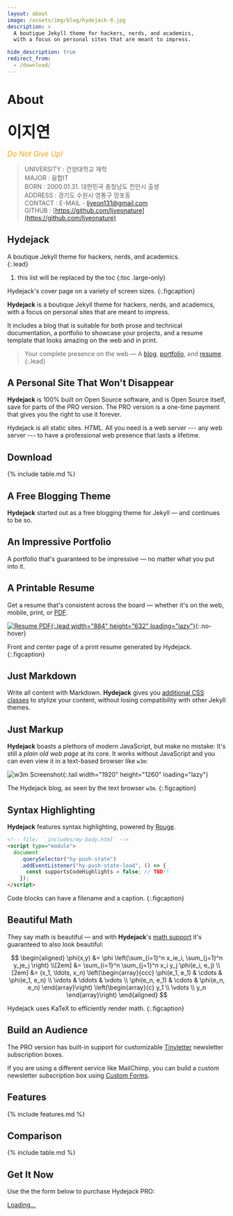 ```yaml
---
layout: about
image: /assets/img/blog/hydejack-9.jpg
description: >
  A boutique Jekyll theme for hackers, nerds, and academics,
  with a focus on personal sites that are meant to impress.

hide_description: true
redirect_from:
  - /download/
---
```


# About

<!--author-->

## <span style="font-size:170%">이지연</span>

<i style="font-size:120%; color:orange">Do Not Give Up!</i>

> UNIVERSITY : 건양대학교 재학<br/>
> MAJOR : 융합IT<br/>
> BORN : 2000.01.31. 대한민국 충청남도 천안시 출생<br/>
> ADDRESS : 경기도 수원시 영통구 망포동<br/>
> CONTACT : E-MAIL - ljyeon131@gmail.com<br/>
> GITHUB : [https://github.com/ljyeonature](https://github.com/ljyeonature)<br/>

## Hydejack

A boutique Jekyll theme for hackers, nerds, and academics.  
{:.lead}

1. this list will be replaced by the toc
   {:toc .large-only}

<!-- ![Screenshot](assets/img/blog/hydejack-9.jpg){:.lead width="1920" height="1080" loading="lazy"} -->

Hydejack's cover page on a variety of screen sizes.
{:.figcaption}

**Hydejack** is a boutique Jekyll theme for hackers, nerds, and academics, with a focus on personal sites that are meant to impress.

It includes a blog that is suitable for both prose and technical documentation, a portfolio to showcase your projects, and a resume template that looks amazing on the web and in print.

> Your complete presence on the web — A [blog], [portfolio], and [resume].
> {:.lead}

## A Personal Site That Won't Disappear

**Hydejack** is 100% built on Open Source software, and is Open Source itself, save for parts of the PRO version. The PRO version is a one-time payment that gives you the right to use it forever.

Hydejack is all static sites. _HTML_. All you need is a web server --- any web server --- to have a professional web presence that lasts a lifetime.

## Download

{% include table.md %}

## A Free Blogging Theme

**Hydejack** started out as a free blogging theme for Jekyll — and continues to be so.

<!--posts-->

## An Impressive Portfolio

A portfolio that's guaranteed to be impressive — no matter what you put into it.

<!--projects-->

## A Printable Resume

Get a resume that's consistent across the board — whether it's on the web, mobile, print, or [PDF](assets/Resume.pdf).

[![Resume PDF](assets/img/blog/resume.png){:.lead width="884" height="632" loading="lazy"}][resume]{:.no-hover}

Front and center page of a print resume generated by Hydejack.
{:.figcaption}

## Just Markdown

Write all content with Markdown. **Hydejack** gives you [additional CSS classes](docs/writing.md) to stylize your content, without losing compatibility with other Jekyll themes.

## Just Markup

**Hydejack** boasts a plethora of modern JavaScript, but make no mistake: It's still a _plain old web page_ at its core. It works without JavaScript and you can even view it in a text-based browser like `w3m`:

![w3m Screenshot](assets/img/blog/w3m.png){:.tail width="1920" height="1260" loading="lazy"}

The Hydejack blog, as seen by the text browser `w3m`.
{:.figcaption}

## Syntax Highlighting

**Hydejack** features syntax highlighting, powered by [Rouge].

```html
<!-- file: `_includes/my-body.html` -->
<script type="module">
  document
    .querySelector("hy-push-state")
    .addEventListener("hy-push-state-load", () => {
      const supportsCodeHighlights = false; // TBD!!
    });
</script>
```

Code blocks can have a filename and a caption.
{:.figcaption}

## Beautiful Math

They say math is beautiful — and with **Hydejack**'s [math support][math] it's guaranteed to also look beautiful:

$$
\begin{aligned}
  \phi(x,y) &= \phi \left(\sum_{i=1}^n x_ie_i, \sum_{j=1}^n y_je_j \right) \\[2em]
            &= \sum_{i=1}^n \sum_{j=1}^n x_i y_j \phi(e_i, e_j)            \\[2em]
            &= (x_1, \ldots, x_n)
               \left(\begin{array}{ccc}
                 \phi(e_1, e_1)  & \cdots & \phi(e_1, e_n) \\
                 \vdots          & \ddots & \vdots         \\
                 \phi(e_n, e_1)  & \cdots & \phi(e_n, e_n)
               \end{array}\right)
               \left(\begin{array}{c}
                 y_1    \\
                 \vdots \\
                 y_n
               \end{array}\right)
\end{aligned}
$$

Hydejack uses KaTeX to efficiently render math.
{:.figcaption}

## Build an Audience

The PRO version has built-in support for customizable [Tinyletter] newsletter subscription boxes.

If you are using a different service like MailChimp, you can build a custom newsletter subscription box using [Custom Forms][forms].

## Features

{% include features.md %}

## Comparison

{% include table.md %}

## Get It Now

Use the the form below to purchase Hydejack PRO:

<div class="gumroad-product-embed" data-gumroad-product-id="nuOluY"><a href="https://gumroad.com/l/nuOluY">Loading…</a></div>

[blog]: /
[portfolio]: https://hydejack.com/examples/
[resume]: https://hydejack.com/resume/
[download]: https://hydejack.com/download/
[welcome]: https://hydejack.com/
[forms]: https://hydejack.com/forms-by-example/
[features]: #features
[news]: #build-an-audience
[syntax]: syntax-highlighting
[latex]: #beautiful-math
[dark]: https://hydejack.com/blog/hydejack/2018-09-01-introducing-dark-mode/
[search]: https://hydejack.com/#_search-input
[grid]: https://hydejack.com/blog/hydejack/
[lic]: LICENSE.md
[pro]: licenses/PRO.md
[docs]: docs/README.md
[ofln]: docs/advanced.md#enabling-offline-support
[math]: docs/writing.md#adding-math
[kit]: https://github.com/hydecorp/hydejack-starter-kit/releases
[src]: https://github.com/hydecorp/hydejack
[gem]: https://rubygems.org/gems/jekyll-theme-hydejack
[buy]: https://gum.co/nuOluY
[gpss]: https://developers.google.com/speed/pagespeed/insights/?url=https%3A%2F%2Fhydejack.com%2Fdocs%2F
[rouge]: http://rouge.jneen.net
[katex]: https://khan.github.io/KaTeX/
[mathjax]: https://www.mathjax.org/
[tinyletter]: https://tinyletter.com/

